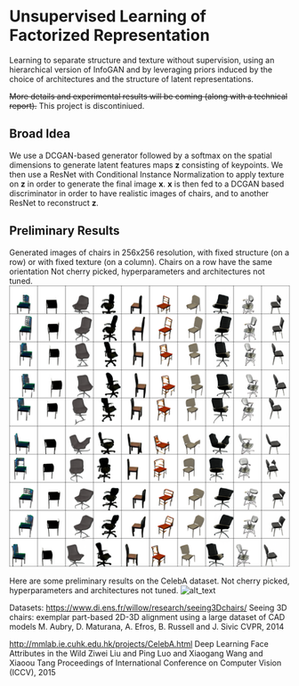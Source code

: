 # Unsupervised Learning of Factorized Representation
Learning to separate structure and texture without supervision, using an hierarchical version of InfoGAN and by leveraging priors induced by the choice of architectures and the structure of latent representations.

~~More details and experimental results will be coming (along with a technical report).~~ This project is discontiniued.

## Broad Idea
We use a DCGAN-based generator followed by a softmax on the spatial dimensions to generate latent features maps **z** consisting of keypoints.
We then use a ResNet with Conditional Instance Normalization to apply texture on **z** in order to generate the final image **x**. 
**x** is then fed to a DCGAN based discriminator in order to have realistic images of chairs, and to another ResNet to reconstruct **z**.

## Preliminary Results
Generated images of chairs in 256x256 resolution, with fixed structure (on a row) or with fixed texture (on a column).
Chairs on a row have the same orientation 
Not cherry picked, hyperparameters and architectures not tuned.
![alt text](out_209000_T.png)


Here are some preliminary results on the CelebA dataset.
Not cherry picked, hyperparameters and architectures not tuned.
![alt_text](out_178000_T.png)


Datasets:
https://www.di.ens.fr/willow/research/seeing3Dchairs/
Seeing 3D chairs: exemplar part-based 2D-3D alignment using a large dataset of CAD models
M. Aubry, D. Maturana, A. Efros, B. Russell and J. Sivic
CVPR, 2014

http://mmlab.ie.cuhk.edu.hk/projects/CelebA.html
Deep Learning Face Attributes in the Wild
Ziwei Liu and Ping Luo and Xiaogang Wang and Xiaoou Tang
Proceedings of International Conference on Computer Vision (ICCV), 2015
